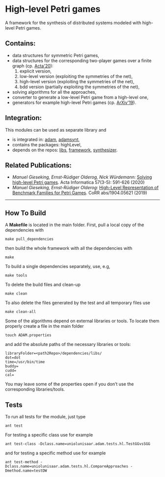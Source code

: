 High-level Petri games
======================
A framework for the synthesis of distributed systems modeled with high-level Petri games. 

Contains:
---------
- data structures for symmetric Petri games,
- data structures for the corresponding two-player games over a finite graph (cp. [Acta'20](https://doi.org/10.1007/s00236-020-00368-5)):
  1) explicit version, 
  2) low-level version (exploiting the symmetries of the net),
  3) high-level version (exploiting the symmetries of the net),
  4) bdd version (partially exploiting the symmetries of the net),
- solving algorithms for all the approaches,
- converter to generate a low-level Petri game from a high-level one,
- generators for example high-level Petri games (cp. [ArXiv'19](http://arxiv.org/abs/1904.05621)).

Integration:
------------
This modules can be used as separate library and
- is integrated in: [adam](https://github.com/adamtool/adam), [adamsynt](https://github.com/adamtool/adamsynt),
- contains the packages: highLevel,
- depends on the repos: [libs](https://github.com/adamtool/libs), [framework](https://github.com/adamtool/framework), [synthesizer](https://github.com/adamtool/synthesizer).

Related Publications:
---------------------
- _Manuel Gieseking, Ernst-Rüdiger Olderog, Nick Würdemann:_
  [Solving high-level Petri games](https://doi.org/10.1007/s00236-020-00368-5). Acta Informatica 57(3-5): 591-626 (2020)
- _Manuel Gieseking, Ernst-Rüdiger Olderog:_
  [High-Level Representation of Benchmark Families for Petri Games](http://arxiv.org/abs/1904.05621). CoRR abs/1904.05621 (2019)

------------------------------------

How To Build
------------
A __Makefile__ is located in the main folder.
First, pull a local copy of the dependencies with
```
make pull_dependencies
```
then build the whole framework with all the dependencies with
```
make
```
To build a single dependencies separately, use, e.g,
```
make tools
```
To delete the build files and clean-up
```
make clean
```
To also delete the files generated by the test and all temporary files use
```
make clean-all
```
Some of the algorithms depend on external libraries or tools. To locate them properly create a file in the main folder
```
touch ADAM.properties
```
and add the absolute paths of the necessary libraries or tools:
```
libraryFolder=<path2Repo>/dependencies/libs/
dot=dot
time=/usr/bin/time
buddy=
cudd=
cal=
```
You may leave some of the properties open if you don't use the corresponding libraries/tools.

Tests
-----
To run all tests for the module, just type
```
ant test
```
For testing a specific class use for example
```
ant test-class -Dclass.name=uniolunisaar.adam.tests.hl.TestGGvsSGG
```
and for testing a specific method use for example
```
ant test-method -Dclass.name=uniolunisaar.adam.tests.hl.CompareApproaches -Dmethod.name=testDW
```
